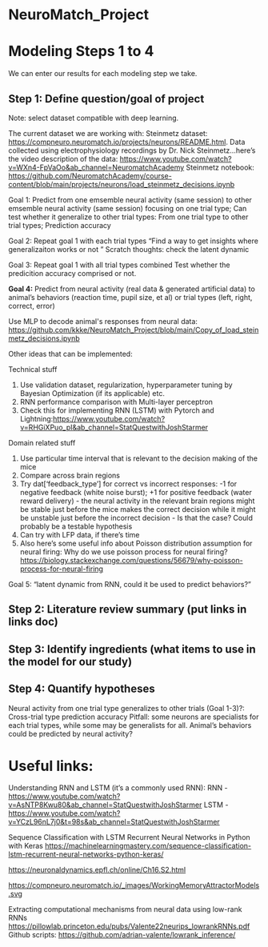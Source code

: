 # NeuroMatch_Project
# Modeling Steps 1 to 4

We can enter our results for each modeling step we take.

## Step 1: Define question/goal of project
Note: select dataset compatible with deep learning.

The current dataset we are working with: Steinmetz dataset: https://compneuro.neuromatch.io/projects/neurons/README.html. 
Data collected using electrophysiology recordings by Dr. Nick Steinmetz…here’s the video description of the data: https://www.youtube.com/watch?v=WXn4-FpVaOo&ab_channel=NeuromatchAcademy
Steinmetz notebook: https://github.com/NeuromatchAcademy/course-content/blob/main/projects/neurons/load_steinmetz_decisions.ipynb


 Goal 1: Predict from one emsemble neural activity (same session) to other emsemble neural activity (same session) focusing on one trial type;
Can test whether it generalize to other trial types: From one trial type to other trial types; 
Prediction accuracy

 Goal 2: Repeat goal 1 with each trial types
“Find a way to get insights where generalizaiton works or not ”
Scratch thoughts: check the latent dynamic


 Goal 3: Repeat goal 1 with all trial types combined
Test whether the predicition accuracy comprised or not.

__Goal 4:__ Predict from neural activity (real data & generated artificial data) to animal’s behaviors (reaction time, pupil size, et al) or trial types (left, right, correct, error)

Use MLP to decode animal's responses from neural data: https://github.com/kkke/NeuroMatch_Project/blob/main/Copy_of_load_steinmetz_decisions.ipynb

Other ideas that can be implemented: 

Technical stuff 
1) Use validation dataset, regularization, hyperparameter tuning by Bayesian Optimization (if its applicable) etc. 
2) RNN performance comparison with Multi-layer perceptron 
3) Check this for implementing RNN (LSTM) with Pytorch and Lightning:https://www.youtube.com/watch?v=RHGiXPuo_pI&ab_channel=StatQuestwithJoshStarmer 

Domain related stuff
1) Use particular time interval that is relevant to the decision making of the mice
2) Compare across brain regions
3) Try dat[‘feedback_type’] for correct vs incorrect responses: -1 for negative feedback (white noise burst); +1 for positive feedback (water reward delivery) - the neural activity in the relevant brain regions might be stable just before the mice makes the correct decision while it might be unstable just before the incorrect decision - Is that the case? Could probably be a testable hypothesis 
4) Can try with LFP data, if there’s time
5) Also here’s some useful info about Poisson distribution assumption for neural firing: Why do we use poisson process for neural firing? https://biology.stackexchange.com/questions/56679/why-poisson-process-for-neural-firing


Goal 5: “latent dynamic from RNN, could it be used to predict behaviors?”

## Step 2: Literature review summary (put links in links doc)


## Step 3: Identify ingredients (what items to use in the model for our study)


## Step 4: Quantify hypotheses

Neural activity from one trial type generalizes to other trials (Goal 1-3)?: 
Cross-trial type prediction accuracy
Pitfall: some neurons are specialists for each trial types, while some may be generalists for all. 
Animal’s behaviors could be predicted by neural activity?


# Useful links:

Understanding RNN and LSTM (it’s a commonly used RNN):
RNN - https://www.youtube.com/watch?v=AsNTP8Kwu80&ab_channel=StatQuestwithJoshStarmer
LSTM - https://www.youtube.com/watch?v=YCzL96nL7j0&t=98s&ab_channel=StatQuestwithJoshStarmer

Sequence Classification with LSTM Recurrent Neural Networks in Python with Keras
https://machinelearningmastery.com/sequence-classification-lstm-recurrent-neural-networks-python-keras/

https://neuronaldynamics.epfl.ch/online/Ch16.S2.html

https://compneuro.neuromatch.io/_images/WorkingMemoryAttractorModels.svg

Extracting computational mechanisms from neural data using low-rank RNNs
https://pillowlab.princeton.edu/pubs/Valente22neurips_lowrankRNNs.pdf
Github scripts: https://github.com/adrian-valente/lowrank_inference/
